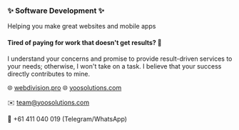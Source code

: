 ### ✨ Software Development ✨

Helping you make great websites and mobile apps

#### **Tired of paying for work that doesn't get results?** 🤔

I understand your concerns and promise to provide result-driven services to your needs; otherwise, I won't take on a task. I believe that your success directly contributes to mine.

🌐 [webdivision.pro](https://webdivision.pro)
🌐 [yoosolutions.com](https://yoosolutions.com)

✉️ team@yoosolutions.com

📱 +61 411 040 019 (Telegram/WhatsApp)

